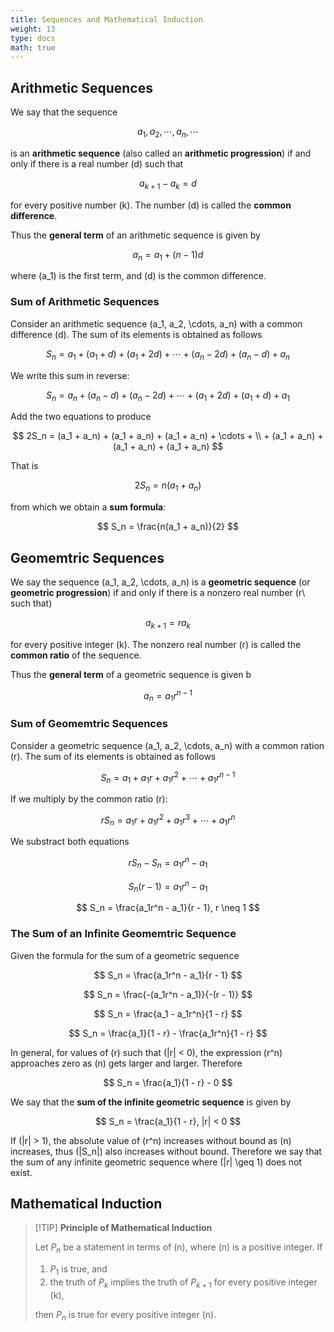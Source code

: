 ```yaml
---
title: Sequences and Mathematical Induction
weight: 13
type: docs
math: true
---
```


## Arithmetic Sequences

We say that the sequence

$$
a_1, a_2, \cdots, a_n, \cdots
$$

is an **arithmetic sequence** (also called an **arithmetic progression**) if and only if there is a real number \(d\) such that

$$
a_{k + 1} - a_k= d
$$

for every positive number \(k\). The number \(d\) is called the **common difference**.

Thus the **general term** of an arithmetic sequence is given by

$$
a_n = a_1 + (n - 1)d
$$

where \(a_1\) is the first term, and \(d\) is the common difference.

### Sum of Arithmetic Sequences

Consider an arithmetic sequence \(a_1, a_2, \cdots, a_n\) with a common difference \(d\). The sum of its elements is obtained as follows

$$
S_n = a_1 + (a_1 + d) + (a_1 + 2d) + \cdots + (a_n - 2d) + (a_n - d) + a_n
$$

We write this sum in reverse:

$$
S_n = a_n + (a_n - d) + (a_n - 2d) + \cdots + (a_1 + 2d) + (a_1 + d) + a_1
$$

Add the two equations to produce

$$
2S_n = (a_1 + a_n) + (a_1 + a_n) + (a_1 + a_n) + \cdots + \\ + (a_1 + a_n) + (a_1 + a_n) + (a_1 + a_n)
$$

That is

$$
2S_n = n(a_1 + a_n)
$$

from which we obtain a **sum formula**:

$$
S_n = \frac{n(a_1 + a_n)}{2}
$$

## Geomemtric Sequences

We say the sequence \(a_1, a_2, \cdots, a_n\) is a **geometric sequence** (or **geometric progression**) if and only if there is a nonzero real number \(r\ such that)

$$
a_{k + 1} = r a_k
$$

for every positive integer \(k\). The nonzero real number \(r\) is called the **common ratio** of the sequence.

Thus the **general term** of a geometric sequence is given b

$$
a_n = a_1 r^{n - 1}
$$

### Sum of Geomemtric Sequences

Consider a geometric sequence \(a_1, a_2, \cdots, a_n\) with a common ration \(r\). The sum of its elements is obtained as follows

$$
S_n = a_1 + a_1r + a_1r^2 + \cdots + a_1r^{n - 1}
$$

If we multiply by the common ratio \(r\):

$$
rS_n = a_1r + a_1r^2 + a_1r^3 + \cdots + a_1r^{n}
$$

We substract both equations

$$
rS_n - S_n = a_1r^n - a_1
$$

$$
S_n(r - 1) = a_1r^n - a_1
$$

$$
S_n = \frac{a_1r^n - a_1}{r - 1}, r \neq 1
$$

### The Sum of an Infinite Geomemtric Sequence

Given the formula for the sum of a geometric sequence

$$
S_n = \frac{a_1r^n - a_1}{r - 1}
$$

$$
S_n = \frac{-(a_1r^n - a_1)}{-(r - 1)}
$$

$$
S_n = \frac{a_1 - a_1r^n}{1 - r}
$$

$$
S_n = \frac{a_1}{1 - r} - \frac{a_1r^n}{1 - r}
$$

In general, for values of \(r\) such that \(|r| < 0\), the expression \(r^n\) approaches zero as \(n\) gets larger and larger. Therefore

$$
S_n = \frac{a_1}{1 - r} - 0
$$

We say that the **sum of the infinite geometric sequence** is given by

$$
S_n = \frac{a_1}{1 - r}, |r| < 0
$$

If \(|r| > 1\), the absolute value of \(r^n\) increases without bound as \(n\) increases, thus \(|S_n|\) also increases without bound. Therefore we say that the sum of any infinite geometric sequence where \(|r| \geq 1\) does not exist.

## Mathematical Induction

> [!TIP] **Principle of Mathematical Induction**
>
> Let $P_n$ be a statement in terms of \(n\), where \(n\) is a positive integer. If
>
> 1. $P_1$ is true, and
> 2. the truth of $P_k$ implies the truth of $P_{k + 1}$ for every positive integer \(k\),
>
> then $P_n$ is true for every positive integer \(n\).
